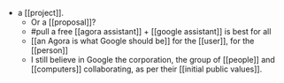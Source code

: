 - a [[project]].
  - Or a [[proposal]]?
  - #pull a free [[agora assistant]] + [[google assistant]] is best for all
  - [[an Agora is what Google should be]] for the [[user]], for the [[person]]
  - I still believe in Google the corporation, the group of [[people]] and [[computers]] collaborating, as per their [[initial public values]].
